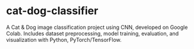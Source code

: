 # cat-dog-classifier
A Cat &amp; Dog image classification project using CNN, developed on Google Colab. Includes dataset preprocessing, model training, evaluation, and visualization with Python, PyTorch/TensorFlow.
